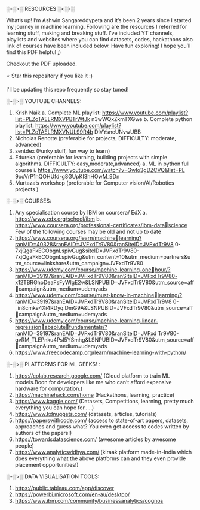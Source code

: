 ░-░>░ RESOURCES ░<░-░


What’s up! I’m Ashwin Sangareddypeta and it’s been 2 years since I started my journey in machine learning. Following are the resources I referred for learning stuff, making and breaking stuff. I’ve included YT channels, playlists and websites where you can find datasets, codes, hackathons also link of courses have been included below.
Have fun exploring!
I hope you’ll find this PDF helpful ;)

Checkout the PDF uploaded.

⭐ Star this repository if you like it :)

I'll be updating this repo frequently so stay tuned!


░-░>░ YOUTUBE CHANNELS:
1. Krish Naik
a. Complete ML playlist: 
https://www.youtube.com/playlist?list=PLZoTAELRMXVPBTrWtJk
n3wWQxZkmTXGwe
b. Complete python playlist:
https://www.youtube.com/playlist?list=PLZoTAELRMXVNUL99R4b
DlVYsncUNvwUBB
2. Nicholas Renotte
(preferable for projects, DIFFICULTY: moderate, advanced)
3. sentdex
(Funky stuff, fun way to learn)
4. Edureka
(preferable for learning, building projects with simple algorithms. 
DIFFICULTY: easy,moderate,advanced)
a. ML in python full course
i. https://www.youtube.com/watch?v=GwIo3gDZCVQ&list=PL
9ooVrP1hQOHUfd-g8GUpKI3hHOwM_9Dn
5. Murtaza’s workshop
(preferable for Computer vision/AI/Robotics projects )


░-░>░ COURSES:
1. Any specialisation course by IBM on coursera/ EdX
a. https://www.edx.org/school/ibm
b. https://www.coursera.org/professional-certificates/ibm-datascience
Few of the following courses may be old and not up to date
2. https://www.coursera.org/learn/machinelearning?ranMID=40328&ranEAID=JVFxdTr9V80&ranSiteID=JVFxdTr9V8
0-7xjQgaFkECObgnLspivGug&siteID=JVFxdTr9V80-
7xjQgaFkECObgnLspivGug&utm_content=10&utm_medium=partners&u
tm_source=linkshare&utm_campaign=JVFxdTr9V80
3. https://www.udemy.com/course/machine-learning-onehour/?ranMID=39197&ranEAID=JVFxdTr9V80&ranSiteID=JVFxdTr9V80-
x12TBRGhoDeaFsFyWlgE2w&LSNPUBID=JVFxdTr9V80&utm_source=affcampaign&utm_medium=udemyads
4. https://www.udemy.com/course/must-know-in-machinelearning/?ranMID=39197&ranEAID=JVFxdTr9V80&ranSiteID=JVFxdTr9V8
0-
_in8cmke4Xi4RDyq.DmG9A&LSNPUBID=JVFxdTr9V80&utm_source=affcampaign&utm_medium=udemyads
5. https://www.udemy.com/course/machine-learning-linear-regressionabsolutefundamentals/?ranMID=39197&ranEAID=JVFxdTr9V80&ranSiteID=JVFxd
Tr9V80-
gvRM_TLEPnku4PsI5YSmhg&LSNPUBID=JVFxdTr9V80&utm_source=affcampaign&utm_medium=udemyads
6. https://www.freecodecamp.org/learn/machine-learning-with-python/


░-░>░ PLATFORMS FOR ML GEEKS! :
1) https://colab.research.google.com/ (Cloud platform to train ML 
models.Boon for developers like me who can’t afford expensive 
hardware for computation.)
2) https://machinehack.com/home (Hackathons, learning, practice)
3) https://www.kaggle.com/ (Datasets, Competitions, learning, pretty 
much everything you can hope for…..)
4) https://www.kdnuggets.com/ (datasets, articles, tutorials)
5) https://paperswithcode.com/ (access to state-of-art papers, datasets, 
approaches and guess what? You even get access to codes written by 
authors of the papers!)
6) https://towardsdatascience.com/ (awesome articles by awesome 
people)
7) https://www.analyticsvidhya.com/ (kiraak platform made-in-India which 
does everything what the above platforms can and they even provide 
placement opportunities!)

░-░>░ DATA VISUALISATION TOOLS:
1) https://public.tableau.com/app/discover
2) https://powerbi.microsoft.com/en-au/desktop/
3) https://www.ibm.com/community/businessanalytics/cognos
